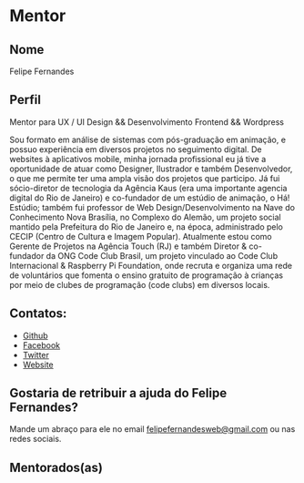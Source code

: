 # Mentor 

## Nome
Felipe Fernandes

## Perfil

Mentor para UX / UI Design && Desenvolvimento Frontend && Wordpress

Sou formato em análise de sistemas com pós-graduação em animação, e possuo experiência em diversos projetos no seguimento digital. De websites à aplicativos mobile, minha jornada profissional eu já tive a oportunidade de atuar como Designer, Ilustrador e também Desenvolvedor, o que me permite ter uma ampla visão dos projetos que participo. Já fui sócio-diretor de tecnologia da Agência Kaus (era uma importante agencia digital do Rio de Janeiro) e co-fundador de um estúdio de animação, o Há! Estúdio; também fui professor de Web Design/Desenvolvimento na Nave do Conhecimento Nova Brasília, no Complexo do Alemão, um projeto social mantido pela Prefeitura do Rio de Janeiro e, na época, administrado pelo CECIP (Centro de Cultura e Imagem Popular). Atualmente estou como Gerente de Projetos na Agência Touch (RJ) e também Diretor & co-fundador da ONG Code Club Brasil, um projeto vinculado ao Code Club Internacional & Raspberry Pi Foundation, onde recruta e organiza uma rede de voluntários que fomenta o ensino gratuito de programação à crianças por meio de clubes de programação (code clubs) em diversos locais. 

## Contatos:

* [Github](https://github.com/felipefernandes)
* [Facebook](https://www.facebook.com/felipefernandesweb)
* [Twitter](twitter.com/felipefernandes)
* [Website](http://www.felipefernandes.rio)

## Gostaria de retribuir a ajuda do Felipe Fernandes?

Mande um abraço para ele no email felipefernandesweb@gmail.com ou nas redes sociais.

## Mentorados(as)
